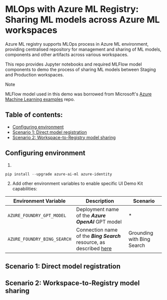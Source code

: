 # MLOps with Azure ML Registry: Sharing ML models across Azure ML workspaces

Azure ML registry supports MLOps process in Azure ML environment, providing centralised repository for management and sharing of ML models, components and other artifacts across various workspaces.

This repo provides Jupyter notebooks and required MLFlow model components to demo the process of sharing ML models between Staging and Production workspaces.

> [!NOTE]
> MLFlow model used in this demo was borrowed from Microsoft's [Azure Machine Learning examples](https://github.com/Azure/azureml-examples) repo.

## Table of contents:
- [Configuring environment]()
- [Scenario 1: Direct model registration]()
- [Scenario 2: Workspace-to-Registry model sharing]()

## Configuring environment
1. 
``` PowerShell
pip install --upgrade azure-ai-ml azure-identity
```
2. Add other environment variables to enable specific UI Demo Kit capabilities:

| Environment Variable | Description | Scenario |
| --- | --- | --- |
| ```AZURE_FOUNDRY_GPT_MODEL``` | Deployment name of the **_Azure OpenAI_** GPT model | * |
| ```AZURE_FOUNDRY_BING_SEARCH``` | Connection name of the **_Bing Search_** resource, as described [here](https://learn.microsoft.com/en-us/azure/ai-services/agents/how-to/tools/bing-grounding) | Grounding with Bing Search |

## Scenario 1: Direct model registration

## Scenario 2: Workspace-to-Registry model sharing
